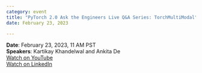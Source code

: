 ```yaml
---
category: event
title: "PyTorch 2.0 Ask the Engineers Live Q&A Series: TorchMultiModal"
date: February 23, 2023

---
```


**Date**: February 23, 2023, 11 AM PST  
**Speakers**: Kartikay Khandelwal and Ankita De  
[Watch on YouTube](https://www.youtube.com/watch?v=L7W2-0pwsFI&list=PL_lsbAsL_o2CQr8oh5sNWt96yWQphNEzM&index=12)  
[Watch on LinkedIn](https://www.linkedin.com/video/event/urn:li:ugcPost:7032009478761844736/)  
